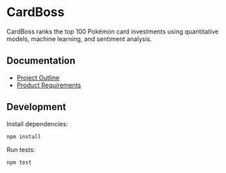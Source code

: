 # CardBoss

CardBoss ranks the top 100 Pokémon card investments using quantitative models, machine learning, and sentiment analysis.

## Documentation
- [Project Outline](docs/PROJECT_OUTLINE.md)
- [Product Requirements](docs/PRD.md)

## Development
Install dependencies:

```bash
npm install
```

Run tests:

```bash
npm test
```
